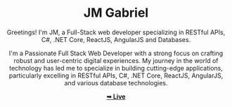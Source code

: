 <div align="center">

# JM Gabriel

Greetings! I'm JM, a Full-Stack web developer specializing in RESTful APIs, C#, .NET Core, ReactJS, AngularJS and Databases.

I'm a Passionate Full Stack Web Developer with a strong focus on crafting robust and user-centric digital experiences. My journey in the world of technology has led me to specialize in building cutting-edge applications, particularly excelling in RESTful APIs, C#, .NET Core, ReactJS, AngularJS, and various database technologies.

 <a href="https://jmgabriel13.github.io/portfolio.dev/"><strong>➥ Live</strong></a> 
 
 </div>

